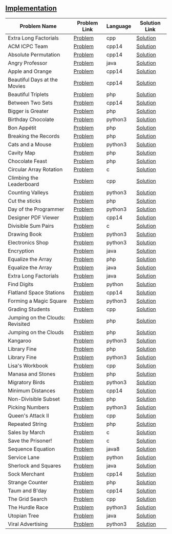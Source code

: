## [Implementation](https://www.hackerrank.com/domains/algorithms/implementation)

| Problem Name                     | Problem Link                                                                             | Language | Solution Link                                     |
|----------------------------------|------------------------------------------------------------------------------------------|----------|---------------------------------------------------|
| Extra Long Factorials            | [Problem](https://www.hackerrank.com/challenges/extra-long-factorials/problem)           | cpp      | [Solution](./extra-long-factorials.cpp)           |
| ACM ICPC Team                    | [Problem](https://www.hackerrank.com/challenges/acm-icpc-team/problem)                   | cpp14    | [Solution](./acm-icpc-team.cpp)                   |
| Absolute Permutation             | [Problem](https://www.hackerrank.com/challenges/absolute-permutation/problem)            | cpp14    | [Solution](./absolute-permutation.cpp)            |
| Angry Professor                  | [Problem](https://www.hackerrank.com/challenges/angry-professor/problem)                 | java     | [Solution](./angry-professor.java)                |
| Apple and Orange                 | [Problem](https://www.hackerrank.com/challenges/apple-and-orange/problem)                | cpp14    | [Solution](./apple-and-orange.cpp)                |
| Beautiful Days at the Movies     | [Problem](https://www.hackerrank.com/challenges/beautiful-days-at-the-movies/problem)    | cpp14    | [Solution](./beautiful-days-at-the-movies.cpp)    |
| Beautiful Triplets               | [Problem](https://www.hackerrank.com/challenges/beautiful-triplets/problem)              | php      | [Solution](./beautiful-triplets.php)              |
| Between Two Sets                 | [Problem](https://www.hackerrank.com/challenges/between-two-sets/problem)                | cpp14    | [Solution](./between-two-sets.cpp)                |
| Bigger is Greater                | [Problem](https://www.hackerrank.com/challenges/bigger-is-greater/problem)               | php      | [Solution](./bigger-is-greater.php)               |
| Birthday Chocolate               | [Problem](https://www.hackerrank.com/challenges/the-birthday-bar/problem)                | python3  | [Solution](./the-birthday-bar.py)                 |
| Bon Appétit                      | [Problem](https://www.hackerrank.com/challenges/bon-appetit/problem)                     | php      | [Solution](./bon-appetit.php)                     |
| Breaking the Records             | [Problem](https://www.hackerrank.com/challenges/breaking-best-and-worst-records/problem) | php      | [Solution](./breaking-best-and-worst-records.php) |
| Cats and a Mouse                 | [Problem](https://www.hackerrank.com/challenges/cats-and-a-mouse/problem)                | python3  | [Solution](./cats-and-a-mouse.py)                 |
| Cavity Map                       | [Problem](https://www.hackerrank.com/challenges/cavity-map/problem)                      | php      | [Solution](./cavity-map.php)                      |
| Chocolate Feast                  | [Problem](https://www.hackerrank.com/challenges/chocolate-feast/problem)                 | php      | [Solution](./chocolate-feast.php)                 |
| Circular Array Rotation          | [Problem](https://www.hackerrank.com/challenges/circular-array-rotation/problem)         | c        | [Solution](./circular-array-rotation.c)           |
| Climbing the Leaderboard         | [Problem](https://www.hackerrank.com/challenges/climbing-the-leaderboard/problem)        | cpp      | [Solution](./climbing-the-leaderboard.cpp)        |
| Counting Valleys                 | [Problem](https://www.hackerrank.com/challenges/counting-valleys/problem)                | python3  | [Solution](./counting-valleys.py)                 |
| Cut the sticks                   | [Problem](https://www.hackerrank.com/challenges/cut-the-sticks/problem)                  | php      | [Solution](./cut-the-sticks.php)                  |
| Day of the Programmer            | [Problem](https://www.hackerrank.com/challenges/day-of-the-programmer/problem)           | python3  | [Solution](./day-of-the-programmer.py)            |
| Designer PDF Viewer              | [Problem](https://www.hackerrank.com/challenges/designer-pdf-viewer/problem)             | cpp14    | [Solution](./designer-pdf-viewer.cpp)             |
| Divisible Sum Pairs              | [Problem](https://www.hackerrank.com/challenges/divisible-sum-pairs/problem)             | c        | [Solution](./divisible-sum-pairs.c)               |
| Drawing Book                     | [Problem](https://www.hackerrank.com/challenges/drawing-book/problem)                    | python3  | [Solution](./drawing-book.py)                     |
| Electronics Shop                 | [Problem](https://www.hackerrank.com/challenges/electronics-shop/problem)                | python3  | [Solution](./electronics-shop.py)                 |
| Encryption                       | [Problem](https://www.hackerrank.com/challenges/encryption/problem)                      | java     | [Solution](./encryption.java)                     |
| Equalize the Array               | [Problem](https://www.hackerrank.com/challenges/equality-in-a-array/problem)             | php      | [Solution](./equality-in-a-array.php)             |
| Equalize the Array               | [Problem](https://www.hackerrank.com/challenges/equality-in-a-array/problem)             | java     | [Solution](./equalize-the-array.java)             |
| Extra Long Factorials            | [Problem](https://www.hackerrank.com/challenges/extra-long-factorials/problem)           | java     | [Solution](./extra-long-factorials.java)          |
| Find Digits                      | [Problem](https://www.hackerrank.com/challenges/find-digits/problem)                     | python   | [Solution](./find-digits.py)                      |
| Flatland Space Stations          | [Problem](https://www.hackerrank.com/challenges/flatland-space-stations/problem)         | cpp14    | [Solution](./flatland-space-stations.cpp)         |
| Forming a Magic Square           | [Problem](https://www.hackerrank.com/challenges/magic-square-forming/problem)            | python3  | [Solution](./magic-square-forming.py)             |
| Grading Students                 | [Problem](https://www.hackerrank.com/challenges/grading/problem)                         | cpp      | [Solution](./grading.cpp)                         |
| Jumping on the Clouds: Revisited | [Problem](https://www.hackerrank.com/challenges/jumping-on-the-clouds-revisited/problem) | php      | [Solution](./jumping-on-the-clouds-revisited.php) |
| Jumping on the Clouds            | [Problem](https://www.hackerrank.com/challenges/jumping-on-the-clouds/problem)           | php      | [Solution](./jumping-on-the-clouds.php)           |
| Kangaroo                         | [Problem](https://www.hackerrank.com/challenges/kangaroo/problem)                        | python3  | [Solution](./kangaroo.py)                         |
| Library Fine                     | [Problem](https://www.hackerrank.com/challenges/library-fine/problem)                    | php      | [Solution](./library-fine.php)                    |
| Library Fine                     | [Problem](https://www.hackerrank.com/challenges/library-fine/problem)                    | python3  | [Solution](./library-fine.py)                     |
| Lisa's Workbook                  | [Problem](https://www.hackerrank.com/challenges/lisa-workbook/problem)                   | cpp      | [Solution](./lisa-workbook.cpp)                   |
| Manasa and Stones                | [Problem](https://www.hackerrank.com/challenges/manasa-and-stones/problem)               | php      | [Solution](./manasa-and-stones.php)               |
| Migratory Birds                  | [Problem](https://www.hackerrank.com/challenges/migratory-birds/problem)                 | python3  | [Solution](./migratory-birds.py)                  |
| Minimum Distances                | [Problem](https://www.hackerrank.com/challenges/minimum-distances/problem)               | cpp14    | [Solution](./minimum-distances.cpp)               |
| Non-Divisible Subset             | [Problem](https://www.hackerrank.com/challenges/non-divisible-subset/problem)            | php      | [Solution](./non-divisible-subset.php)            |
| Picking Numbers                  | [Problem](https://www.hackerrank.com/challenges/picking-numbers/problem)                 | python3  | [Solution](./picking-numbers.py)                  |
| Queen's Attack II                | [Problem](https://www.hackerrank.com/challenges/queens-attack-2/problem)                 | cpp      | [Solution](./queens-attack-2.cpp)                 |
| Repeated String                  | [Problem](https://www.hackerrank.com/challenges/repeated-string/problem)                 | php      | [Solution](./repeated-string.php)                 |
| Sales by March                   | [Problem](https://www.hackerrank.com/challenges/sock-merchant/problem)                   | c        | [Solution](./sales-by-march.c)                 |
| Save the Prisoner!               | [Problem](https://www.hackerrank.com/challenges/save-the-prisoner/problem)               | c        | [Solution](./save-the-prisoner.c)                 |
| Sequence Equation                | [Problem](https://www.hackerrank.com/challenges/permutation-equation/problem)            | java8    | [Solution](./Sequence-Equation.java)              |
| Service Lane                     | [Problem](https://www.hackerrank.com/challenges/service-lane/problem)                    | python   | [Solution](./service-lane.py)                     |
| Sherlock and Squares             | [Problem](https://www.hackerrank.com/challenges/sherlock-and-squares/problem)            | java     | [Solution](./sherlock-and-squares.java)           |
| Sock Merchant                    | [Problem](https://www.hackerrank.com/challenges/sock-merchant/problem)                   | cpp14    | [Solution](./sock-merchant.cpp)                   |
| Strange Counter                  | [Problem](https://www.hackerrank.com/challenges/strange-code/problem)                    | php      | [Solution](./strange-code.php)                    |
| Taum and B'day                   | [Problem](https://www.hackerrank.com/challenges/taum-and-bday/problem)                   | cpp14    | [Solution](./taum-and-bday.cpp)                   |
| The Grid Search                  | [Problem](https://www.hackerrank.com/challenges/the-grid-search/problem)                 | cpp      | [Solution](./the-grid-search.cpp)                 |
| The Hurdle Race                  | [Problem](https://www.hackerrank.com/challenges/the-hurdle-race/problem)                 | python3  | [Solution](./the-hurdle-race.py)                  |
| Utopian Tree                     | [Problem](https://www.hackerrank.com/challenges/utopian-tree/problem)                    | java     | [Solution](./utopian-tree.java)                   |
| Viral Advertising                | [Problem](https://www.hackerrank.com/challenges/strange-advertising/problem)             | python3  | [Solution](./strange-advertising.py)              |
